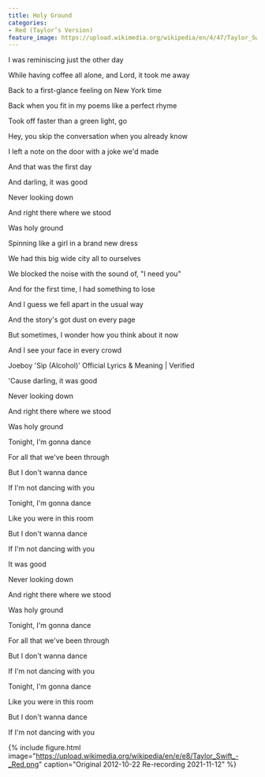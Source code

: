 ```yaml
---
title: Holy Ground
categories:
- Red (Taylor’s Version)
feature_image: https://upload.wikimedia.org/wikipedia/en/4/47/Taylor_Swift_-_Red_%28Taylor%27s_Version%29.png
--- 
```

I was reminiscing just the other day

While having coffee all alone, and Lord, it took me away

Back to a first-glance feeling on New York time

Back when you fit in my poems like a perfect rhyme

Took off faster than a green light, go

Hey, you skip the conversation when you already know

I left a note on the door with a joke we'd made

And that was the first day

And darling, it was good

Never looking down

And right there where we stood

Was holy ground

Spinning like a girl in a brand new dress

We had this big wide city all to ourselves

We blocked the noise with the sound of, "I need you"

And for the first time, I had something to lose

And I guess we fell apart in the usual way

And the story's got dust on every page

But sometimes, I wonder how you think about it now

And I see your face in every crowd

Joeboy 'Sip (Alcohol)' Official Lyrics & Meaning | Verified

'Cause darling, it was good

Never looking down

And right there where we stood

Was holy ground

Tonight, I'm gonna dance

For all that we've been through

But I don't wanna dance

If I'm not dancing with you

Tonight, I'm gonna dance

Like you were in this room

But I don't wanna dance

If I'm not dancing with you

It was good

Never looking down

And right there where we stood

Was holy ground

Tonight, I'm gonna dance

For all that we've been through

But I don't wanna dance

If I'm not dancing with you

Tonight, I'm gonna dance

Like you were in this room

But I don't wanna dance

If I'm not dancing with you


 {% include figure.html image="https://upload.wikimedia.org/wikipedia/en/e/e8/Taylor_Swift_-_Red.png" caption="Original 2012-10-22 Re-recording 2021-11-12" %}